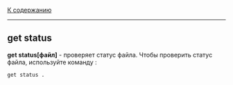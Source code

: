 [К содержанию](/readme.md)

---

## get status

**get status[файл]** - проверяет статус файла.
Чтобы проверить статус файла, используйте команду : 

`get status .`